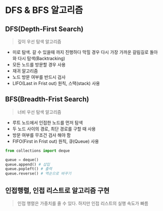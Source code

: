 # DFS & BFS 알고리즘

## DFS(Depth-First Search)
> 깊이 우선 탐색 알고리즘
+ 미로 탐색. 갈 수 있을때 까지 진행하다 막힐 경우 다시 가장 가까운 갈림길로 돌아와 다시 탐색(Backtracking)
+ 모든 노드를 방문할 경우 사용
+ 재귀 알고리즘
+ 노드 방문 여부를 반드시 검사
+ LIFO(Last in Frist out) 원칙, 스택(stack) 사용

## BFS(Breadth-Frist Search)
> 너비 우선 탐색 알고리즘
+ 루트 노드에서 인접한 노드를 먼저 탐색
+ 두 노드 사이의 경로, 최단 경로를 구할 때 사용
+ 방문 여부를 무조건 검사 해야 함
+ FIFO(First in Frist out) 원칙, 큐(Queue) 사용
```py
from collections import deque

queue = deque()
queue.append() # 삽입
queue.popleft() # 출력
queue.reverse() # 역순으로 바꾸기
```

## 인접행렬, 인접 리스트로 알고리즘 구현
> 인접 행렬은 가중치를 줄 수 있다. 하지만 인접 리스트의 실행 속도가 빠름


